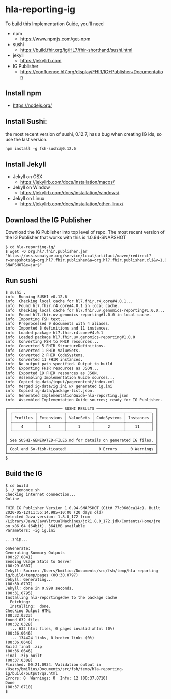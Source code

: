 # hla-reporting-ig

To build this Implementation Guide, you'll need
+ npm
    + https://www.npmjs.com/get-npm
+ sushi
    + https://build.fhir.org/ig/HL7/fhir-shorthand/sushi.html
+ jekyll
    + https://jekyllrb.com
+ IG Publisher
    + https://confluence.hl7.org/display/FHIR/IG+Publisher+Documentation

## Install npm
+ https://nodejs.org/

## Install Sushi:
the most recent version of sushi, 0.12.7, has a bug when creating IG ids, so use the last version.
```
npm install -g fsh-sushi@0.12.6
```

## Install Jekyll
+ Jekyll on OSX
    + https://jekyllrb.com/docs/installation/macos/
+ Jekyll on Window
    + https://jekyllrb.com/docs/installation/windows/
+ Jekyll on Linux
    + https://jekyllrb.com/docs/installation/other-linux/

## Download the IG Publisher
Download the IG Publisher into top level of repo. The most recent version of the IG Publisher that works with this is 1.0.94-SNAPSHOT

```
$ cd hla-reporting-ig/
$ wget -O org.hl7.fhir.publisher.jar "https://oss.sonatype.org/service/local/artifact/maven/redirect?r=snapshots&g=org.hl7.fhir.publisher&a=org.hl7.fhir.publisher.cli&v=1.0.94-SNAPSHOT&e=jar$"
```



## Run sushi

```
$ sushi .
info  Running SUSHI v0.12.6
info  Checking local cache for hl7.fhir.r4.core#4.0.1...
info  Found hl7.fhir.r4.core#4.0.1 in local cache.
info  Checking local cache for hl7.fhir.uv.genomics-reporting#1.0.0...
info  Found hl7.fhir.uv.genomics-reporting#1.0.0 in local cache.
info  Importing FSH text...
info  Preprocessed 9 documents with 4 aliases.
info  Imported 8 definitions and 11 instances.
info  Loaded package hl7.fhir.r4.core#4.0.1
info  Loaded package hl7.fhir.uv.genomics-reporting#1.0.0
info  Converting FSH to FHIR resources...
info  Converted 5 FHIR StructureDefinitions.
info  Converted 1 FHIR ValueSets.
info  Converted 2 FHIR CodeSystems.
info  Converted 11 FHIR instances.
info  No output path specified. Output to build
info  Exporting FHIR resources as JSON...
info  Exported 19 FHIR resources as JSON.
info  Assembling Implementation Guide sources...
info  Copied ig-data/input/pagecontent/index.xml
info  Merged ig-data/ig.ini w/ generated ig.ini
info  Copied ig-data/package-list.json.
info  Generated ImplementationGuide-hla-reporting.json
info  Assembled Implementation Guide sources; ready for IG Publisher.

╔════════════════════════ SUSHI RESULTS ══════════════════════════╗
║ ╭──────────┬────────────┬───────────┬─────────────┬───────────╮ ║
║ │ Profiles │ Extensions │ ValueSets │ CodeSystems │ Instances │ ║
║ ├──────────┼────────────┼───────────┼─────────────┼───────────┤ ║
║ │    4     │     1      │     1     │      2      │    11     │ ║
║ ╰──────────┴────────────┴───────────┴─────────────┴───────────╯ ║
║                                                                 ║
║ See SUSHI-GENERATED-FILES.md for details on generated IG files. ║
╠═════════════════════════════════════════════════════════════════╣
║ Cool and So-fish-ticated!              0 Errors      0 Warnings ║
╚═════════════════════════════════════════════════════════════════╝
$
```

## Build the IG

```
$ cd build
$ ./_genonce.sh 
Checking internet connection...
Online

FHIR IG Publisher Version 1.0.94-SNAPSHOT (Git# 77c06d8ca14c). Built 2020-05-12T11:55:14.985+10:00 (20 days old)
Detected Java version: 1.8.0_172 from /Library/Java/JavaVirtualMachines/jdk1.8.0_172.jdk/Contents/Home/jre on x86_64 (64bit). 3641MB available
Parameters: -ig ig.ini

...snip...

onGenerate:
Generating Summary Outputs                                                       (00:27.0841)
Sending Usage Stats to Server                                                    (00:29.0807)
Jekyll: Source: /Users/bmilius/Documents/src/fsh/temp/hla-reporting-ig/build/temp/pages (00:30.0797)
Jekyll: Generating...                                                            (00:30.0797)
Jekyll: done in 0.998 seconds.                                                   (00:31.0795)
Installing hla-reporting#dev to the package cache
  Fetching:
  Installing:  done.
Checking Output HTML                                                             (00:32.0323)
found 632 files                                                                  (00:32.0328)
  ... 632 html files, 0 pages invalid xhtml (0%)                                 (00:36.0646)
  ... 134424 links, 0 broken links (0%)                                          (00:36.0646)
Build final .zip                                                                 (00:36.0646)
Final .zip built                                                                 (00:37.0308)
Finished. 00:21.0934. Validation output in /Users/bmilius/Documents/src/fsh/temp/hla-reporting-ig/build/output/qa.html
Errors: 0  Warnings: 0  Info: 12 (00:37.0710)
Done                                                                             (00:37.0710)
$ 
```

